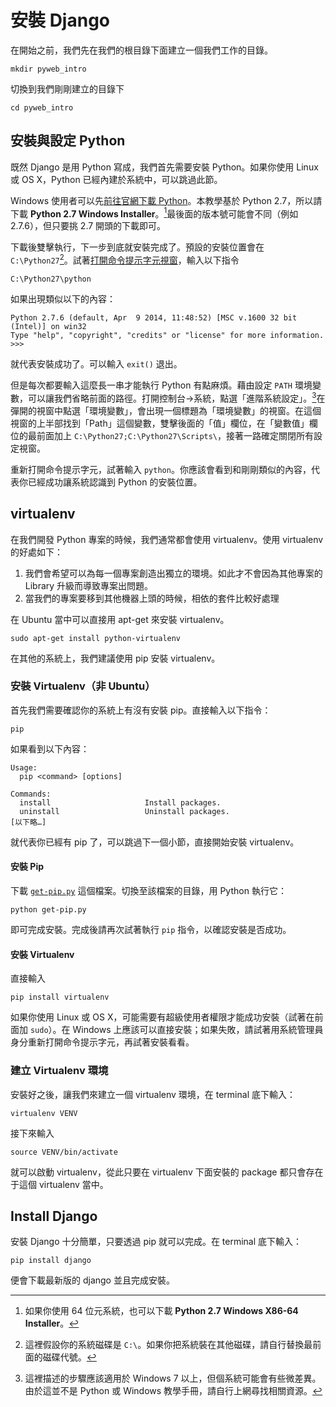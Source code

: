 # 安裝 Django

在開始之前，我們先在我們的根目錄下面建立一個我們工作的目錄。

```
mkdir pyweb_intro
```

切換到我們剛剛建立的目錄下

```
cd pyweb_intro
```

## 安裝與設定 Python

既然 Django 是用 Python 寫成，我們首先需要安裝 Python。如果你使用 Linux 或 OS X，Python 已經內建於系統中，可以跳過此節。

Windows 使用者可以先[前往官網下載 Python](https://www.python.org/download/)。本教學基於 Python 2.7，所以請下載 **Python 2.7 Windows Installer**。[^1]最後面的版本號可能會不同（例如 2.7.6），但只要挑 2.7 開頭的下載即可。

下載後雙擊執行，下一步到底就安裝完成了。預設的安裝位置會在 `C:\Python27`[^2]。試著[打開命令提示字元視窗](http://windows.microsoft.com/zh-tw/windows/command-prompt-faq)，輸入以下指令

```
C:\Python27\python
```

如果出現類似以下的內容：

```
Python 2.7.6 (default, Apr  9 2014, 11:48:52) [MSC v.1600 32 bit (Intel)] on win32
Type "help", "copyright", "credits" or "license" for more information.
>>>
```

就代表安裝成功了。可以輸入 `exit()` 退出。

但是每次都要輸入這麼長一串才能執行 Python 有點麻煩。藉由設定 `PATH` 環境變數，可以讓我們省略前面的路徑。打開控制台→系統，點選「進階系統設定」。[^3]在彈開的視窗中點選「環境變數」，會出現一個標題為「環境變數」的視窗。在這個視窗的上半部找到「Path」這個變數，雙擊後面的「值」欄位，在「變數值」欄位的最前面加上 `C:\Python27;C:\Python27\Scripts\`，接著一路確定關閉所有設定視窗。

重新打開命令提示字元，試著輸入 `python`。你應該會看到和剛剛類似的內容，代表你已經成功讓系統認識到 Python 的安裝位置。


[^1]: 如果你使用 64 位元系統，也可以下載 **Python 2.7 Windows X86-64 Installer**。
[^2]: 這裡假設你的系統磁碟是 `C:\`。如果你把系統裝在其他磁碟，請自行替換最前面的磁碟代號。
[^3]: 這裡描述的步驟應該適用於 Windows 7 以上，但個系統可能會有些微差異。由於這並不是 Python 或 Windows 教學手冊，請自行上網尋找相關資源。


## virtualenv

在我們開發 Python 專案的時候，我們通常都會使用 virtualenv。使用 virtualenv 的好處如下：

1. 我們會希望可以為每一個專案創造出獨立的環境。如此才不會因為其他專案的 Library 升級而導致專案出問題。
2. 當我們的專案要移到其他機器上頭的時候，相依的套件比較好處理


在 Ubuntu 當中可以直接用 apt-get 來安裝 virtualenv。

```
sudo apt-get install python-virtualenv
```

在其他的系統上，我們建議使用 pip 安裝 virtualenv。

### 安裝 Virtualenv（非 Ubuntu）

首先我們需要確認你的系統上有沒有安裝 pip。直接輸入以下指令：

```
pip
```

如果看到以下內容：

```
Usage:
  pip <command> [options]

Commands:
  install                     Install packages.
  uninstall                   Uninstall packages.
[以下略…]
```

就代表你已經有 pip 了，可以跳過下一個小節，直接開始安裝 virtualenv。

#### 安裝 Pip

下載 [`get-pip.py`](https://bootstrap.pypa.io/get-pip.py) 這個檔案。切換至該檔案的目錄，用 Python 執行它：

```
python get-pip.py
```

即可完成安裝。完成後請再次試著執行 `pip` 指令，以確認安裝是否成功。


#### 安裝 Virtualenv

直接輸入

```
pip install virtualenv
```

如果你使用 Linux 或 OS X，可能需要有超級使用者權限才能成功安裝（試著在前面加 `sudo`）。在 Windows 上應該可以直接安裝；如果失敗，請試著用系統管理員身分重新打開命令提示字元，再試著安裝看看。


### 建立 Virtualenv 環境

安裝好之後，讓我們來建立一個 virtualenv 環境，在 terminal 底下輸入：

```
virtualenv VENV
```

接下來輸入

```
source VENV/bin/activate
```

就可以啟動 virtualenv，從此只要在 virtualenv 下面安裝的 package 都只會存在于這個 virtualenv 當中。

## Install Django

安裝 Django 十分簡單，只要透過 pip 就可以完成。在 terminal 底下輸入：

```
pip install django
```

便會下載最新版的 django 並且完成安裝。
